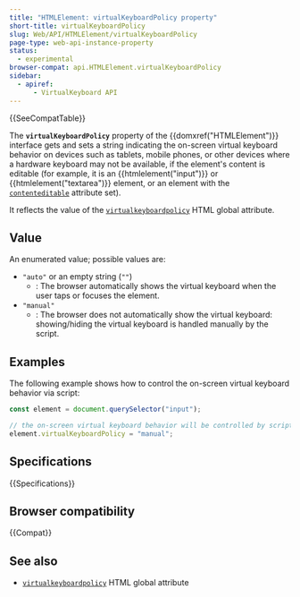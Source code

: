 ```yaml
---
title: "HTMLElement: virtualKeyboardPolicy property"
short-title: virtualKeyboardPolicy
slug: Web/API/HTMLElement/virtualKeyboardPolicy
page-type: web-api-instance-property
status:
  - experimental
browser-compat: api.HTMLElement.virtualKeyboardPolicy
sidebar:
  - apiref:
      - VirtualKeyboard API
---
```


{{SeeCompatTable}}

The **`virtualKeyboardPolicy`** property of the {{domxref("HTMLElement")}} interface gets and sets a string indicating the on-screen virtual keyboard behavior on devices such as tablets, mobile phones, or other devices where a hardware keyboard may not be available, if the element's content is editable (for example, it is an {{htmlelement("input")}} or {{htmlelement("textarea")}} element, or an element with the [`contenteditable`](/en-US/docs/Web/HTML/Reference/Global_attributes/contenteditable) attribute set).

It reflects the value of the [`virtualkeyboardpolicy`](/en-US/docs/Web/HTML/Reference/Global_attributes/virtualkeyboardpolicy) HTML global attribute.

## Value

An enumerated value; possible values are:

- `"auto"` or an empty string (`""`)
  - : The browser automatically shows the virtual keyboard when the user taps or focuses the element.
- `"manual"`
  - : The browser does not automatically show the virtual keyboard: showing/hiding the virtual keyboard is handled manually by the script.

## Examples

The following example shows how to control the on-screen virtual keyboard behavior via script:

```js
const element = document.querySelector("input");

// the on-screen virtual keyboard behavior will be controlled by script manually
element.virtualKeyboardPolicy = "manual";
```

## Specifications

{{Specifications}}

## Browser compatibility

{{Compat}}

## See also

- [`virtualkeyboardpolicy`](/en-US/docs/Web/HTML/Reference/Global_attributes/virtualkeyboardpolicy) HTML global attribute
